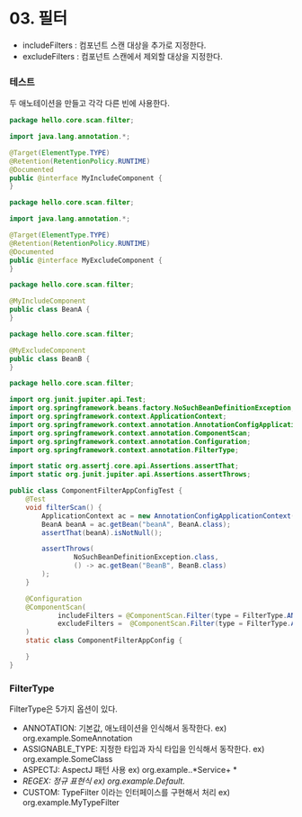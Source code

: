 # 03. 필터

* includeFilters : 컴포넌트 스캔 대상을 추가로 지정한다. 
* excludeFilters : 컴포넌트 스캔에서 제외할 대상을 지정한다.



### 테스트

두 애노테이션을 만들고 각각 다른 빈에 사용한다.

```java
package hello.core.scan.filter;

import java.lang.annotation.*;

@Target(ElementType.TYPE)
@Retention(RetentionPolicy.RUNTIME)
@Documented
public @interface MyIncludeComponent {
}
```

``` java
package hello.core.scan.filter;

import java.lang.annotation.*;

@Target(ElementType.TYPE)
@Retention(RetentionPolicy.RUNTIME)
@Documented
public @interface MyExcludeComponent {
}
```

``` java
package hello.core.scan.filter;

@MyIncludeComponent
public class BeanA {
}
```

``` java
package hello.core.scan.filter;

@MyExcludeComponent
public class BeanB {
}
```



``` java
package hello.core.scan.filter;

import org.junit.jupiter.api.Test;
import org.springframework.beans.factory.NoSuchBeanDefinitionException;
import org.springframework.context.ApplicationContext;
import org.springframework.context.annotation.AnnotationConfigApplicationContext;
import org.springframework.context.annotation.ComponentScan;
import org.springframework.context.annotation.Configuration;
import org.springframework.context.annotation.FilterType;

import static org.assertj.core.api.Assertions.assertThat;
import static org.junit.jupiter.api.Assertions.assertThrows;

public class ComponentFilterAppConfigTest {
    @Test
    void filterScan() {
        ApplicationContext ac = new AnnotationConfigApplicationContext(ComponentFilterAppConfig.class);
        BeanA beanA = ac.getBean("beanA", BeanA.class);
        assertThat(beanA).isNotNull();

        assertThrows(
                NoSuchBeanDefinitionException.class,
                () -> ac.getBean("BeanB", BeanB.class)
        );
    }

    @Configuration
    @ComponentScan(
            includeFilters = @ComponentScan.Filter(type = FilterType.ANNOTATION, classes = MyIncludeComponent.class),
            excludeFilters =  @ComponentScan.Filter(type = FilterType.ANNOTATION, classes = MyExcludeComponent.class)
    )
    static class ComponentFilterAppConfig {

    }
}
```



### FilterType

FilterType은 5가지 옵션이 있다. 

* ANNOTATION: 기본값, 애노테이션을 인식해서 동작한다. ex) org.example.SomeAnnotation 
* ASSIGNABLE_TYPE: 지정한 타입과 자식 타입을 인식해서 동작한다. ex) org.example.SomeClass 
* ASPECTJ: AspectJ 패턴 사용 ex) org.example..*Service+ *
* *REGEX: 정규 표현식 ex) org\.example\.Default.* 
* CUSTOM: TypeFilter 이라는 인터페이스를 구현해서 처리 ex) org.example.MyTypeFilter
